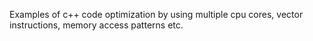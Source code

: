 Examples of c++ code optimization by using multiple cpu cores, vector instructions, memory access patterns etc.
